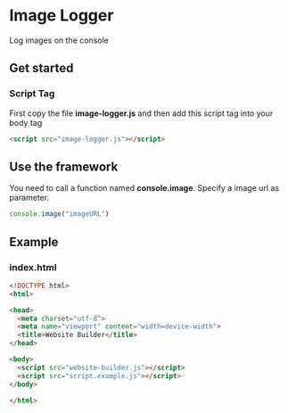 # Image Logger
Log images on the console

## Get started

### Script Tag
First copy the file __image-logger.js__ and then add this script tag into your body tag
```html
<script src="image-logger.js"></script>
```

## Use the framework

You need to call a function named __console.image__. Specify a image url as parameter.
```js
console.image("imageURL")
```

## Example

### index.html
```html
<!DOCTYPE html>
<html>

<head>
  <meta charset="utf-8">
  <meta name="viewport" content="width=device-width">
  <title>Website Builder</title>
</head>

<body>
  <script src="website-builder.js"></script>
  <script src="script.example.js"></script>
</body>

</html>
```
